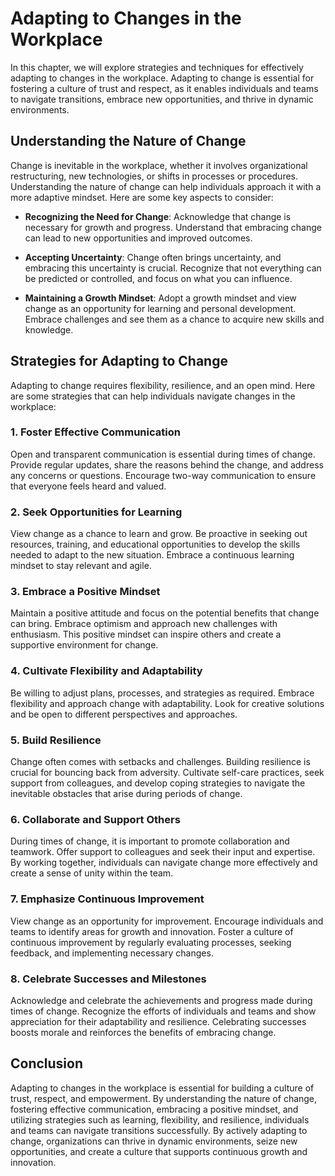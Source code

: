 Adapting to Changes in the Workplace
===============================================

In this chapter, we will explore strategies and techniques for effectively adapting to changes in the workplace. Adapting to change is essential for fostering a culture of trust and respect, as it enables individuals and teams to navigate transitions, embrace new opportunities, and thrive in dynamic environments.

Understanding the Nature of Change
----------------------------------

Change is inevitable in the workplace, whether it involves organizational restructuring, new technologies, or shifts in processes or procedures. Understanding the nature of change can help individuals approach it with a more adaptive mindset. Here are some key aspects to consider:

* **Recognizing the Need for Change**: Acknowledge that change is necessary for growth and progress. Understand that embracing change can lead to new opportunities and improved outcomes.

* **Accepting Uncertainty**: Change often brings uncertainty, and embracing this uncertainty is crucial. Recognize that not everything can be predicted or controlled, and focus on what you can influence.

* **Maintaining a Growth Mindset**: Adopt a growth mindset and view change as an opportunity for learning and personal development. Embrace challenges and see them as a chance to acquire new skills and knowledge.

Strategies for Adapting to Change
---------------------------------

Adapting to change requires flexibility, resilience, and an open mind. Here are some strategies that can help individuals navigate changes in the workplace:

### 1. Foster Effective Communication

Open and transparent communication is essential during times of change. Provide regular updates, share the reasons behind the change, and address any concerns or questions. Encourage two-way communication to ensure that everyone feels heard and valued.

### 2. Seek Opportunities for Learning

View change as a chance to learn and grow. Be proactive in seeking out resources, training, and educational opportunities to develop the skills needed to adapt to the new situation. Embrace a continuous learning mindset to stay relevant and agile.

### 3. Embrace a Positive Mindset

Maintain a positive attitude and focus on the potential benefits that change can bring. Embrace optimism and approach new challenges with enthusiasm. This positive mindset can inspire others and create a supportive environment for change.

### 4. Cultivate Flexibility and Adaptability

Be willing to adjust plans, processes, and strategies as required. Embrace flexibility and approach change with adaptability. Look for creative solutions and be open to different perspectives and approaches.

### 5. Build Resilience

Change often comes with setbacks and challenges. Building resilience is crucial for bouncing back from adversity. Cultivate self-care practices, seek support from colleagues, and develop coping strategies to navigate the inevitable obstacles that arise during periods of change.

### 6. Collaborate and Support Others

During times of change, it is important to promote collaboration and teamwork. Offer support to colleagues and seek their input and expertise. By working together, individuals can navigate change more effectively and create a sense of unity within the team.

### 7. Emphasize Continuous Improvement

View change as an opportunity for improvement. Encourage individuals and teams to identify areas for growth and innovation. Foster a culture of continuous improvement by regularly evaluating processes, seeking feedback, and implementing necessary changes.

### 8. Celebrate Successes and Milestones

Acknowledge and celebrate the achievements and progress made during times of change. Recognize the efforts of individuals and teams and show appreciation for their adaptability and resilience. Celebrating successes boosts morale and reinforces the benefits of embracing change.

Conclusion
----------

Adapting to changes in the workplace is essential for building a culture of trust, respect, and empowerment. By understanding the nature of change, fostering effective communication, embracing a positive mindset, and utilizing strategies such as learning, flexibility, and resilience, individuals and teams can navigate transitions successfully. By actively adapting to change, organizations can thrive in dynamic environments, seize new opportunities, and create a culture that supports continuous growth and innovation.
